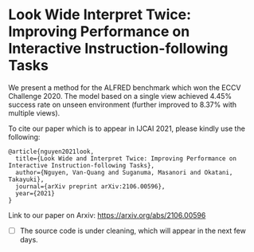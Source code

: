 # Look Wide Interpret Twice: Improving Performance on Interactive Instruction-following Tasks
We present a method for the ALFRED benchmark which won the ECCV Challenge 2020.
The model based on a single view achieved 4.45% success rate on unseen environment (further improved to 8.37% with multiple views).

To cite our paper which is to appear in IJCAI 2021, please kindly use the following:
```
@article{nguyen2021look,
  title={Look Wide and Interpret Twice: Improving Performance on Interactive Instruction-following Tasks},
  author={Nguyen, Van-Quang and Suganuma, Masanori and Okatani, Takayuki},
  journal={arXiv preprint arXiv:2106.00596},
  year={2021}
}
```


Link to our paper on Arxiv: https://arxiv.org/abs/2106.00596


- [ ] The source code is under cleaning, which will appear in the next few days. 


